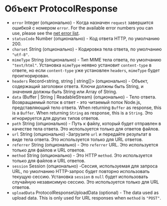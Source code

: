 # Объект ProtocolResponse

* `error` Integer (опционально) - Когда назначен `request` завершится ошибкой с номером `error`. For the available error numbers you can use, please see the [net error list](https://code.google.com/p/chromium/codesearch#chromium/src/net/base/net_error_list.h).
* `statusCode` Number (опционально) - Код ответа HTTP, по умолчанию 200.
* `charset` String (опционально) - Кодировка тела ответа, по умолчанию `"utf-8"`.
* `mimeType` String (опционально) - Тип MIME тела ответа, по умолчанию `"text/html"`. Установка `mimeType` неявно установит `content-type` в ответе, но если `content-type` уже установлен `headers`, `mimeType` будет проигнорирован.
* `headers` Record<string, string | string[]> (опционально) - Объект, содержащий заголовки ответа. Ключи должны быть String, и значения должны быть String или Array of String.
* `data` (Buffer | String | ReadableStream) (опционально) - Тело ответа. Возвращаемый поток в ответ - это читаемый поток Node.js, представляющий тело ответа. When returning `Buffer` as response, this is a `Buffer`. When returning `String` as response, this is a `String`. Это игнорируется для других типов ответов.
* `path` String (опционально) - Путь к файлу, который будет отправлен в качестве тела ответа. Это используется только для ответов файлов.
* `url` String (опционально) -Загрузите `url` и передайте результат в виде тела ответа. Это используется только для URL ответов.
* `referrer` String (опционально) - Это `referrer` URL. Это используется только для файлов и URL ответов.
* `method` String (опционально) - Это HTTP `method`. Это используется только для файлов и URL ответов.
* `session` Session (опционально) -Сессия, используемая для запроса URL, по умолчанию HTTP-запрос будет повторно использовать текущую сессию. Установка `session` в `null` будет использовать случайную независимую сессию. Это используется только для URL ответов.
* `uploadData` ProtocolResponseUploadData (optional) - The data used as upload data. This is only used for URL responses when `method` is `"POST"`.
